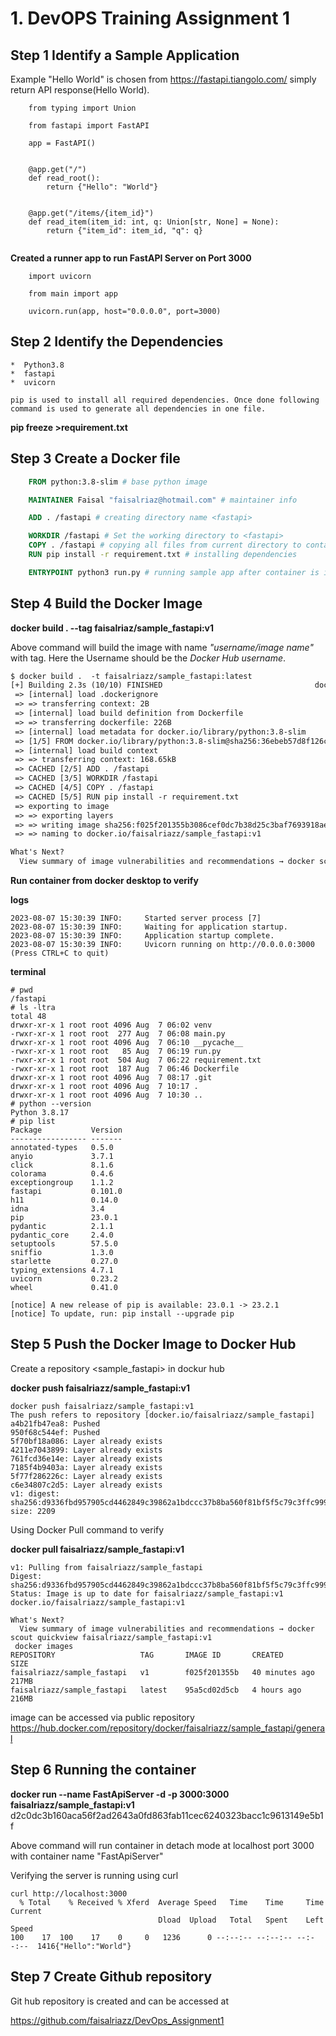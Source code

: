 # 1. DevOPS Training Assignment 1
## Step 1 Identify a Sample Application
Example "Hello World" is chosen from https://fastapi.tiangolo.com/ simply return API response(Hello World).

```Python3
	from typing import Union

	from fastapi import FastAPI

	app = FastAPI()


	@app.get("/")
	def read_root():
		return {"Hello": "World"}


	@app.get("/items/{item_id}")
	def read_item(item_id: int, q: Union[str, None] = None):
		return {"item_id": item_id, "q": q}
		
```


**Created a runner app to run FastAPI Server on Port 3000**


```Python3
	import uvicorn

	from main import app

	uvicorn.run(app, host="0.0.0.0", port=3000)
```


## Step 2 Identify the Dependencies
	*  Python3.8
	*  fastapi
	*  uvicorn
	
	pip is used to install all required dependencies. Once done following command is used to generate all dependencies in one file.
	
**pip freeze >requirement.txt**
	
## Step 3 Create a Docker file
```Dockerfile
	FROM python:3.8-slim # base python image

	MAINTAINER Faisal "faisalriaz@hotmail.com" # maintainer info

	ADD . /fastapi # creating directory name <fastapi>

	WORKDIR /fastapi # Set the working directory to <fastapi>
	COPY . /fastapi # copying all files from current directory to container 
	RUN pip install -r requirement.txt # installing dependencies

	ENTRYPOINT python3 run.py # running sample app after container is inititated.
```
## Step 4 Build the Docker Image
  
**docker build . --tag faisalriaz/sample_fastapi:v1**

Above command will build the image with name *"username/image name"* with tag.
Here the Username should be the *Docker Hub username*.

```txt
$ docker build .  -t faisalriazz/sample_fastapi:latest
[+] Building 2.3s (10/10) FINISHED                                  docker:default
 => [internal] load .dockerignore                                             0.1s
 => => transferring context: 2B                                               0.0s 
 => [internal] load build definition from Dockerfile                          0.0s 
 => => transferring dockerfile: 226B                                          0.0s 
 => [internal] load metadata for docker.io/library/python:3.8-slim            1.2s 
 => [1/5] FROM docker.io/library/python:3.8-slim@sha256:36ebeb57d8f126c0dfd4  0.0s
 => [internal] load build context                                             0.6s 
 => => transferring context: 168.65kB                                         0.6s 
 => CACHED [2/5] ADD . /fastapi                                               0.0s
 => CACHED [3/5] WORKDIR /fastapi                                             0.0s 
 => CACHED [4/5] COPY . /fastapi                                              0.0s 
 => CACHED [5/5] RUN pip install -r requirement.txt                           0.0s 
 => exporting to image                                                        0.0s
 => => exporting layers                                                       0.0s 
 => => writing image sha256:f025f201355b3086cef0dc7b38d25c3baf7693918aedf566  0.0s 
 => => naming to docker.io/faisalriazz/sample_fastapi:v1                      0.0s 

What's Next?
  View summary of image vulnerabilities and recommendations → docker scout quickview
```
**Run container from docker desktop to verify**

**logs**
```
2023-08-07 15:30:39 INFO:     Started server process [7]
2023-08-07 15:30:39 INFO:     Waiting for application startup.
2023-08-07 15:30:39 INFO:     Application startup complete.
2023-08-07 15:30:39 INFO:     Uvicorn running on http://0.0.0.0:3000 (Press CTRL+C to quit)
```
**terminal**

```
# pwd
/fastapi
# ls -ltra
total 48
drwxr-xr-x 1 root root 4096 Aug  7 06:02 venv
-rwxr-xr-x 1 root root  277 Aug  7 06:08 main.py
drwxr-xr-x 1 root root 4096 Aug  7 06:10 __pycache__
-rwxr-xr-x 1 root root   85 Aug  7 06:19 run.py
-rwxr-xr-x 1 root root  504 Aug  7 06:22 requirement.txt
-rwxr-xr-x 1 root root  187 Aug  7 06:46 Dockerfile
drwxr-xr-x 1 root root 4096 Aug  7 08:17 .git
drwxr-xr-x 1 root root 4096 Aug  7 10:17 .
drwxr-xr-x 1 root root 4096 Aug  7 10:30 ..
# python --version
Python 3.8.17
# pip list
Package           Version
----------------- -------
annotated-types   0.5.0
anyio             3.7.1
click             8.1.6
colorama          0.4.6
exceptiongroup    1.1.2
fastapi           0.101.0
h11               0.14.0
idna              3.4
pip               23.0.1
pydantic          2.1.1
pydantic_core     2.4.0
setuptools        57.5.0
sniffio           1.3.0
starlette         0.27.0
typing_extensions 4.7.1
uvicorn           0.23.2
wheel             0.41.0

[notice] A new release of pip is available: 23.0.1 -> 23.2.1
[notice] To update, run: pip install --upgrade pip

```
## Step 5 Push the Docker Image to Docker Hub
  
Create a repository <sample_fastapi> in dockur hub

**docker push faisalriazz/sample_fastapi:v1**

```
docker push faisalriazz/sample_fastapi:v1
The push refers to repository [docker.io/faisalriazz/sample_fastapi]
a4b21fb47ea8: Pushed
950f68c544ef: Pushed
5f70bf18a086: Layer already exists
4211e7043899: Layer already exists
761fcd36e14e: Layer already exists
7185f4b9403a: Layer already exists
5f77f286226c: Layer already exists
c6e34807c2d5: Layer already exists
v1: digest: sha256:d9336fbd957905cd4462849c39862a1bdccc37b8ba560f81bf5f5c79c3ffc999 size: 2209

```
Using Docker Pull command to verify 

**docker pull faisalriazz/sample_fastapi:v1**
```
v1: Pulling from faisalriazz/sample_fastapi
Digest: sha256:d9336fbd957905cd4462849c39862a1bdccc37b8ba560f81bf5f5c79c3ffc999
Status: Image is up to date for faisalriazz/sample_fastapi:v1
docker.io/faisalriazz/sample_fastapi:v1

What's Next?
  View summary of image vulnerabilities and recommendations → docker scout quickview faisalriazz/sample_fastapi:v1
 docker images
REPOSITORY                   TAG       IMAGE ID       CREATED          SIZE
faisalriazz/sample_fastapi   v1        f025f201355b   40 minutes ago   217MB
faisalriazz/sample_fastapi   latest    95a5cd02d5cb   4 hours ago      216MB

```
image can be accessed via public repository 
https://hub.docker.com/repository/docker/faisalriazz/sample_fastapi/general

## Step 6 Running the container
   **docker run --name FastApiServer -d -p 3000:3000 faisalriazz/sample_fastapi:v1**
d2c0dc3b160aca56f2ad2643a0fd863fab11cec6240323bacc1c9613149e5b1f

Above command will run container in detach mode at localhost port 3000 with container name "FastApiServer"

Verifying the server is running using curl
```
curl http://localhost:3000
  % Total    % Received % Xferd  Average Speed   Time    Time     Time  Current
                                 Dload  Upload   Total   Spent    Left  Speed
100    17  100    17    0     0   1236      0 --:--:-- --:--:-- --:--:--  1416{"Hello":"World"}

```
## Step 7 Create Github repository
Git hub repository is created and can be accessed at

https://github.com/faisalriazz/DevOps_Assignment1




